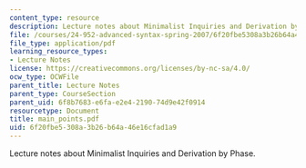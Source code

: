 ```yaml
---
content_type: resource
description: Lecture notes about Minimalist Inquiries and Derivation by Phase.
file: /courses/24-952-advanced-syntax-spring-2007/6f20fbe5308a3b26b64a46e16cfad1a9_main_points.pdf
file_type: application/pdf
learning_resource_types:
- Lecture Notes
license: https://creativecommons.org/licenses/by-nc-sa/4.0/
ocw_type: OCWFile
parent_title: Lecture Notes
parent_type: CourseSection
parent_uid: 6f8b7683-e6fa-e2e4-2190-74d9e42f0914
resourcetype: Document
title: main_points.pdf
uid: 6f20fbe5-308a-3b26-b64a-46e16cfad1a9
---
```

Lecture notes about Minimalist Inquiries and Derivation by Phase.